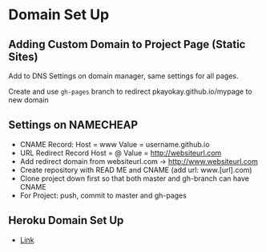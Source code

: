 # Domain Set Up

## Adding Custom Domain to Project Page (Static Sites)

Add to DNS Settings on domain manager, same settings for all pages.

Create and use `gh-pages` branch to redirect pkayokay.github.io/mypage to new domain 

## Settings on NAMECHEAP

* CNAME Record:   Host = www     Value  =  username.github.io
* URL Redirect Record Host = @  Value = http://websiteurl.com 
* Add redirect domain from websiteurl.com -> http://www.websiteurl.com
* Create repository with READ ME and CNAME (add url: www.[url].com)
* Clone project down first so that both master and gh-branch can have CNAME
* For Project: push, commit to master and gh-pages


## Heroku Domain Set Up
* [Link](https://www.namecheap.com/support/knowledgebase/article.aspx/9737/2208/how-to-point-a-domain-to-the-heroku-app)
